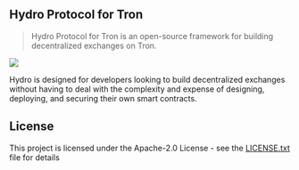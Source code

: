 
## Hydro Protocol for Tron

> Hydro Protocol for Tron is an open-source framework for building decentralized exchanges on Tron.

![](./images/hydro_small.jpg)

Hydro is designed for developers looking to build decentralized exchanges without having to deal with the complexity and expense of designing, deploying, and securing their own smart contracts.

## License

This project is licensed under the Apache-2.0 License - see the [LICENSE.txt](LICENSE.txt) file for details
